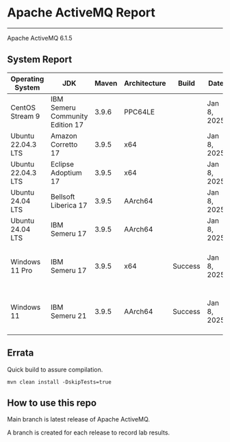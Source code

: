 # Apache ActiveMQ Report
--- 

Apache ActiveMQ 6.1.5

## System Report

| Operating System    | JDK       | Maven | Architecture | Build | Date  | Notes |
|---------------------|-----------|-------|--------------|-------|-------|-------|
| CentOS Stream 9         | IBM Semeru Community Edition 17   | 3.9.6 | PPC64LE      |  | Jan 8, 2025 | |
| Ubuntu 22.04.3 LTS          | Amazon Corretto 17   | 3.9.5 | x64      |  | Jan 8, 2025 |  |
| Ubuntu 22.04.3 LTS          | Eclipse Adoptium 17   | 3.9.5 | x64      |  | Jan 8, 2025 |  |
| Ubuntu 24.04 LTS          | Bellsoft Liberica 17   | 3.9.5 | AArch64      |  | Jan 8, 2025 |  |
| Ubuntu 24.04 LTS          | IBM Semeru 17   | 3.9.5 | AArch64      |   | Jan 8, 2025 |  |
| Windows 11 Pro          | IBM Semeru 17  | 3.9.5 | x64      |  Success | Jan 8, 2025 | Journal Corruption For Index Recovery Test fails. |
| Windows 11           | IBM Semeru 21  | 3.9.5 | AArch64      | Success  | Jan 8, 2025 | Journal Corruption For Index Recovery Test fails. |

## Errata


Quick build to assure compilation. 
```
mvn clean install -DskipTests=true
```

## How to use this repo

Main branch is latest release of Apache ActiveMQ.

A branch is created for each release to record lab results.
